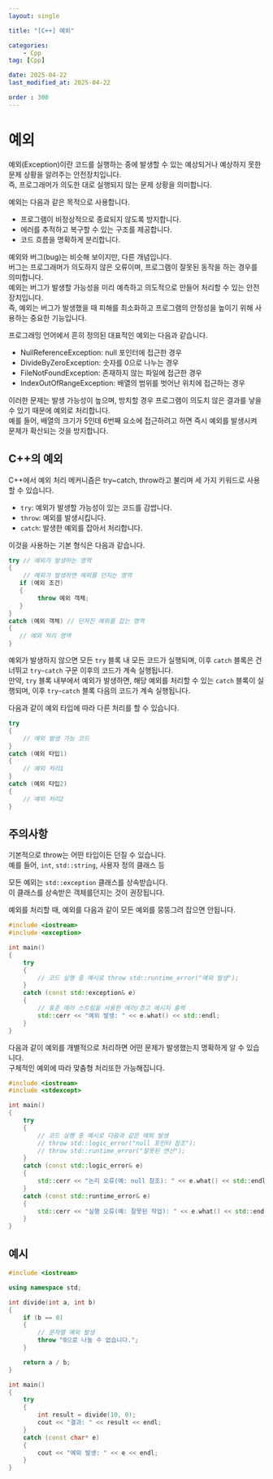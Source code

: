 ```yaml
---
layout: single

title: "[C++] 예외"

categories:
    - Cpp
tag: [Cpp]

date: 2025-04-22
last_modified_at: 2025-04-22

order : 300
---
```


# 예외

예외(Exception)이란 코드를 실행하는 중에 발생할 수 있는 예상되거나 예상하지 못한 문제 상황을 알려주는 안전장치입니다.  
즉, 프로그래머가 의도한 대로 실행되지 않는 문제 상황을 의미합니다.

예외는 다음과 같은 목적으로 사용합니다.

+ 프로그램이 비정상적으로 종료되지 않도록 방지합니다.
+ 에러를 추적하고 복구할 수 있는 구조를 제공합니다.
+ 코드 흐름을 명확하게 분리합니다.

예외와 버그(bug)는 비슷해 보이지만, 다른 개념입니다.  
버그는 프로그래머가 의도하지 않은 오류이며, 프로그램이 잘못된 동작을 하는 경우를 의미합니다.  
예외는 버그가 발생할 가능성을 미리 예측하고 의도적으로 만들어 처리할 수 있는 안전장치입니다.  
즉, 예외는 버그가 발생했을 때 피해를 최소화하고 프로그램의 안정성을 높이기 위해 사용하는 중요한 기능입니다.

프로그래밍 언어에서 흔히 정의된 대표적인 예외는 다음과 같습니다.

+ NullReferenceException: null 포인터에 접근한 경우
+ DivideByZeroException: 숫자를 0으로 나누는 경우
+ FileNotFoundException: 존재하지 않는 파일에 접근한 경우
+ IndexOutOfRangeException: 배열의 범위를 벗어난 위치에 접근하는 경우

이러한 문제는 발생 가능성이 높으며, 방치할 경우 프로그램이 의도치 않은 결과를 낳을 수 있기 때문에 예외로 처리합니다.  
예를 들어, 배열의 크기가 5인데 6번째 요소에 접근하려고 하면 즉시 예외를 발생시켜 문제가 확산되는 것을 방지합니다.

## C++의 예외

C++에서 예외 처리 메커니즘은 try~catch, throw라고 불리며 세 가지 키워드로 사용할 수 있습니다.

+ `try`: 예외가 발생할 가능성이 있는 코드를 감쌉니다.
+ `throw`: 예외를 발생시킵니다.
+ `catch`: 발생한 예외를 잡아서 처리합니다.

이것을 사용하는 기본 형식은 다음과 같습니다.

```cpp
try // 예외가 발생하는 영역
{
    // 예외가 발생하면 예외를 던지는 영역
   if (예외 조건)
   {
        throw 예외 객체;
   }
}
catch (예외 객체) // 던져진 예외를 잡는 영역
{
   // 예외 처리 영역
}
```

예외가 발생하지 않으면 모든 `try` 블록 내 모든 코드가 실행되며, 이후 `catch` 블록은 건너뛰고 `try~catch` 구문 이후의 코드가 계속 실행됩니다.  
만약, `try` 블록 내부에서 예외가 발생하면, 해당 예외를 처리할 수 있는 `catch` 블록이 실행되며, 이후 `try~catch` 블록 다음의 코드가 계속 실행됩니다.

다음과 같이 예외 타입에 따라 다른 처리를 할 수 있습니다.

```cpp
try
{
    // 예외 발생 가능 코드
}
catch (예외 타입1)
{
    // 예외 처리1
}
catch (예외 타입2)
{
    // 예외 처리2
}
```

## 주의사항

기본적으로 throw는 어떤 타입이든 던질 수 있습니다.  
예를 들어, `int`, `std::string`, 사용자 정의 클래스 등

모든 예외는 `std::exception` 클래스를 상속받습니다.  
이 클래스를 상속받은 객체를던지는 것이 권장됩니다.

예외를 처리할 때, 예외를 다음과 같이 모든 예외를 뭉뚱그려 잡으면 안됩니다.

```cpp
#include <iostream>
#include <exception>

int main()
{
    try
    {
        // 코드 실행 중 예시로 throw std::runtime_error("예외 발생");
    }
    catch (const std::exception& e)
    {
        // 표준 에러 스트림을 사용한 에러/경고 메시지 출력
        std::cerr << "예외 발생: " << e.what() << std::endl;
    }
}
```

다음과 같이 예외를 개별적으로 처리하면 어떤 문제가 발생했는지 명확하게 알 수 있습니다.  
구체적인 예외에 따라 맞춤형 처리또한 가능해집니다.

```cpp
#include <iostream>
#include <stdexcept>

int main()
{
    try
    {
        // 코드 실행 중 예시로 다음과 같은 예외 발생
        // throw std::logic_error("null 포인터 참조");
        // throw std::runtime_error("잘못된 연산");
    }
    catch (const std::logic_error& e)
    {
        std::cerr << "논리 오류(예: null 참조): " << e.what() << std::endl;
    }
    catch (const std::runtime_error& e)
    {
        std::cerr << "실행 오류(예: 잘못된 작업): " << e.what() << std::endl;
    }
}
```

## 예시

```cpp
#include <iostream>

using namespace std;

int divide(int a, int b)
{
    if (b == 0)
    {
        // 문자열 예외 발생
        throw "0으로 나눌 수 없습니다.";
    }

    return a / b;
}

int main()
{
    try
    {
        int result = divide(10, 0);
        cout << "결과: " << result << endl;
    }
    catch (const char* e)
    {
        cout << "예외 발생: " << e << endl;
    }
}
```
